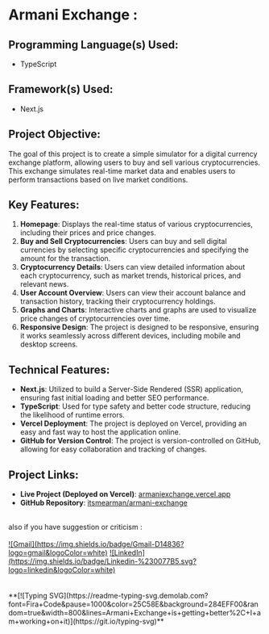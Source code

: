# **Armani Exchange :** <br>

## Programming Language(s) Used:
- TypeScript

## Framework(s) Used:
- Next.js

## Project Objective:
The goal of this project is to create a simple simulator for a digital currency exchange platform, allowing users to buy and sell various cryptocurrencies. This exchange simulates real-time market data and enables users to perform transactions based on live market conditions.

## Key Features:
1. **Homepage**: Displays the real-time status of various cryptocurrencies, including their prices and price changes.
2. **Buy and Sell Cryptocurrencies**: Users can buy and sell digital currencies by selecting specific cryptocurrencies and specifying the amount for the transaction.
3. **Cryptocurrency Details**: Users can view detailed information about each cryptocurrency, such as market trends, historical prices, and relevant news.
4. **User Account Overview**: Users can view their account balance and transaction history, tracking their cryptocurrency holdings.
5. **Graphs and Charts**: Interactive charts and graphs are used to visualize price changes of cryptocurrencies over time.
6. **Responsive Design**: The project is designed to be responsive, ensuring it works seamlessly across different devices, including mobile and desktop screens.

## Technical Features:
- **Next.js**: Utilized to build a Server-Side Rendered (SSR) application, ensuring fast initial loading and better SEO performance.
- **TypeScript**: Used for type safety and better code structure, reducing the likelihood of runtime errors.
- **Vercel Deployment**: The project is deployed on Vercel, providing an easy and fast way to host the application online.
- **GitHub for Version Control**: The project is version-controlled on GitHub, allowing for easy collaboration and tracking of changes.

## Project Links:
- **Live Project (Deployed on Vercel)**: [armaniexchange.vercel.app](https://armaniexchange.vercel.app)
- **GitHub Repository**: [itsmearman/armani-exchange](https://github.com/itsmearman/armani-exchange)

<br>
also if you have suggestion or criticism :
<br><br>
<a href="mailto: arman.t.tehrani@gmail.com">![Gmail](https://img.shields.io/badge/Gmail-D14836?logo=gmail&logoColor=white)</a>
<a href="https://www.linkedin.com/in/arman-tabibzade-tehrani-00b414220">![LinkedIn](https://img.shields.io/badge/Linkedin-%230077B5.svg?logo=linkedin&logoColor=white)</a>
<br><br><br>
**[![Typing SVG](https://readme-typing-svg.demolab.com?font=Fira+Code&pause=1000&color=25C58E&background=284EFF00&random=true&width=800&lines=Armani+Exchange+is+getting+better%2C+I+am+working+on+it)](https://git.io/typing-svg)**
